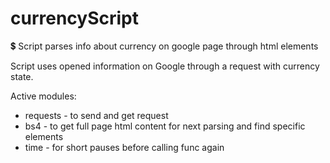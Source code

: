 # currencyScript
:heavy_dollar_sign: Script parses info about currency on google page through html elements

Script uses opened information on Google through a request with currency state.  

Active modules:
* requests - to send and get request 
* bs4 - to get full page html content for next parsing and find specific elements
* time - for short pauses before calling func again

